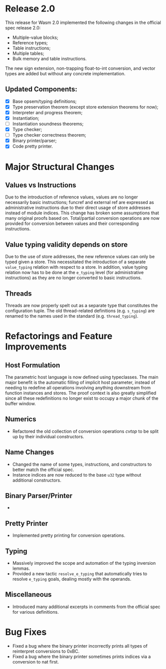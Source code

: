 # Release 2.0

This release for Wasm 2.0 implemented the following changes in the official spec release 2.0:
- Multiple-value blocks;
- Reference types;
- Table instructions;
- Multiple tables;
- Bulk memory and table instructions.

The new sign extension, non-trapping float-to-int conversion, and vector types are added but without any concrete implementation.

## Updated Components:
- [x] Base opsem/typing definitions;
- [x] Type preservation theorem (except store extension theorems for now);
- [x] Interpreter and progress theorem;
- [x] Instantiation;
- [ ] Instantiation soundness theorems;
- [x] Type checker;
- [ ] Type checker correctness theorem;
- [x] Binary printer/parser;
- [x] Code pretty printer.

# Major Structural Changes

## Values vs Instructions
Due to the introduction of reference values, values are no longer necessarily basic instructions; funcref and external ref are
expressed as administrative instructions due to their direct usage of store addresses instead of module indices. This change
has broken some assumptions that many original proofs based on. Total/partial conversion operations are now provided for 
conversion between values and their corresponding instructions.

## Value typing validity depends on store
Due to the use of store addresses, the new reference values can only be typed given a store. This necessitated the introduction
of a separate `value_typing` relation with respect to a store. In addition, value typing relation now has to be done at the
`e_typing` level (for administrative instructions) as they are no longer converted to basic instructions.

## Threads
Threads are now properly spelt out as a separate type that constitutes the configuration tuple. The old thread-related definitions (e.g. `s_typing`) are renamed to the names used in the standard (e.g. `thread_typing`).


# Refactorings and Feature Improvements

## Host Formulation
The parametric host language is now defined using typeclasses. 
The main major benefit is the automatic filling of implicit host parameter, instead of needing to redefine all operations involving anything downstream from function instances and stores. The proof context is also greatly simplified since all these redefinitions no longer exist to occupy a major chunk of the buffer window.


## Numerics
- Refactored the old collection of conversion operations *cvtop* to be split up by their individual constructors.

## Name Changes
- Changed the name of some types, instructions, and constructors to better match the official spec.
- Instance indices are now reduced to the base `u32` type without additional constructors.

## Binary Parser/Printer
- 

## Pretty Printer
- Implemented pretty printing for conversion operations.

## Typing
- Massively improved the scope and automation of the typing inversion lemmas.
- Provided a new tactic `resolve_e_typing` that automatically tries to resolve `e_typing` goals, dealing mostly with the operands.

## Miscellaneous
- Introduced many additional excerpts in comments from the official spec for various definitions.

# Bug Fixes
- Fixed a bug where the binary printer incorrectly prints all types of reinterpret conversions to 0xBC.
- Fixed a bug where the binary printer sometimes prints indices via a conversion to nat first.
